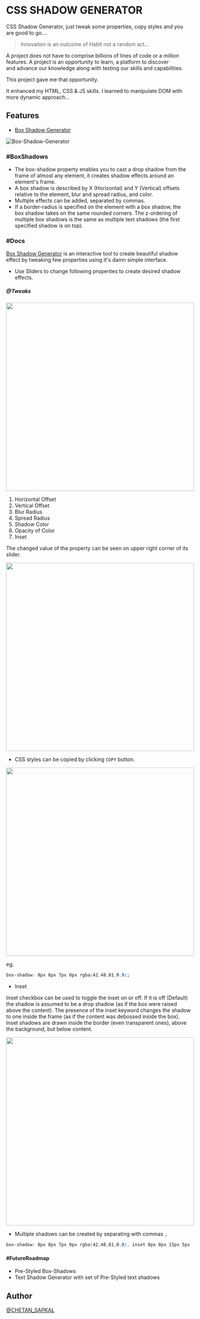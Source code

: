 # CSS SHADOW GENERATOR
CSS Shadow Generator, just tweak some properties, copy styles and you are good to go....

> Innovation is an outcome of Habit not a random act...

A project does not have to comprise billions of lines of code or a million features. A project is an opportunity to learn, a platform to discover and advance our knowledge along with testing our skills and capabilities.

This project gave me that opportunity.

It enhanced my HTML, CSS & JS skills.
I learned to manipulate DOM with more dynamic approach...

## Features

- [Box Shadow Generator](https://chetanraje.github.io/boxshadowgenerator)

![Box-Shadow-Generator](https://user-images.githubusercontent.com/68210482/183402561-230c34bb-63d6-45a1-9837-7d9f9ef2a927.png)

### #BoxShadows
- The box-shadow property enables you to cast a drop shadow from the frame of almost any element, it creates shadow effects around an element's frame. 
- A box shadow is described by X (Horizontal) and Y (Vertical) offsets relative to the element, blur and spread radius, and color.
- Multiple effects can be added, separated by commas.
- If a border-radius is specified on the element with a box shadow, the box shadow takes on the same rounded corners. The z-ordering of multiple box shadows is the same as multiple text shadows (the first specified shadow is on top).

### #Docs
[Box Shadow Generator](https://chetanraje.github.io/boxshadowgenerator) is an interactive tool to create beautiful shadow effect by tweaking few properties using it's damn simple interface.

- Use Sliders to change following properties to create desired shadow effects.

##### @Tweaks

<img src='https://user-images.githubusercontent.com/68210482/183656484-5229c51b-f249-46b3-b30c-c27f15174a40.png'  style="width:512px; max-width:80vw;">

1. Horizontal Offset 
2. Vertical Offset 
3. Blur Radius
4. Spread Radius
5. Shadow Color
6. Opacity of Color
7. Inset


The changed value of the property can be seen on upper right corner of its slider.

<img src='https://user-images.githubusercontent.com/68210482/183659591-8b6e6a7f-9957-4127-bb3f-e55df55cc12a.png' style="width:512px; max-width:80vw;">


- CSS styles can be copied by clicking `COPY` button.

<img src='https://user-images.githubusercontent.com/68210482/183661758-681bcee3-8717-4102-9794-eeab92fb8f16.png'  style="width:512px; max-width:80vw;">

eg.
```CSS
box-shadow: 8px 8px 7px 0px rgba(42,48,81,0.9);
```


- Inset

Inset checkbox can be used to toggle the inset on or off. If it is off (Default) the shadow is assumed to be a drop shadow (as if the box were raised above the content). The presence of the inset keyword changes the shadow to one inside the frame (as if the content was debossed inside the box). Inset shadows are drawn inside the border (even transparent ones), above the background, but below content.

<img src='https://user-images.githubusercontent.com/68210482/183665526-0f746200-7e37-41d0-9c46-6d23c34fc32e.png'  style="width:512px; max-width:80vw;">

- Multiple shadows can be created by separating with commas `,`

```css
box-shadow: 8px 8px 7px 0px rgba(42,48,81,0.9), inset 0px 0px 15px 5px rgba(42,48,81,0.9);
```

#### #FutureRoadmap

- Pre-Styled Box-Shadows
- Text Shadow Generator with set of Pre-Styled text shadows

## Author
[@CHETAN_SAPKAL](https://github.com/ceotcr)
